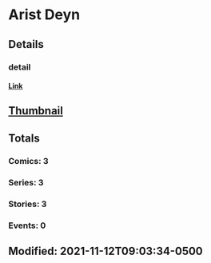 # Arist  Deyn 
## Details
### detail
#### [Link](http://marvel.com/comics/creators/14130/arist_deyn?utm_campaign=apiRef&utm_source=225578a89fc76f3d20fbffda5d17a88d)
## [Thumbnail](http://i.annihil.us/u/prod/marvel/i/mg/b/40/image_not_available.jpg)
## Totals
### Comics: 3
### Series: 3
### Stories: 3
### Events: 0
## Modified: 2021-11-12T09:03:34-0500